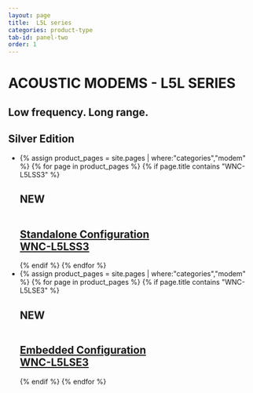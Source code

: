 ```yaml
---
layout: page
title:  L5L series
categories: product-type
tab-id: panel-two
order: 1
---
```


<h1 class='panel-heading'>ACOUSTIC MODEMS - L5L SERIES</h1>
<h2 class='panel-sub-heading'>Low frequency. Long range.</h2>
<div class='grey-container'>
    <h2 class='edition'>Silver Edition</h2>
    <ul class="edition-container">
        <li class="modem-container">
            <div class="hOXnHC">
                {% assign product_pages = site.pages | where:"categories","modem" %}
                {% for page in product_pages %}
                {% if page.title contains "WNC-L5LSS3" %}
                <div class='mod modBlogPost'>
                    <h2 class="new-tag"> NEW </h2>
                    <a href="{{site.baseurl}}{{page.url}}"><img alt="" src="{{site.baseurl}}/images/thumbnail-wnc-m25mss3.jpg" />
                    <div class='content'>
                    <h2>Standalone Configuration <br>WNC-L5LSS3</h2>
                  </div></a>
                </div>
                {% endif %}
                {% endfor %}
            </div>
        </li>
        <li class="modem-container">
            <div class="hOXnHC">
                {% assign product_pages = site.pages | where:"categories","modem" %}
                {% for page in product_pages %}
                {% if page.title contains "WNC-L5LSE3" %}
                <div class='mod modBlogPost'>
                    <h2 class="new-tag"> NEW </h2>
                    <a href="{{site.baseurl}}{{page.url}}"><img alt="" src="{{site.baseurl}}/images/thumbnail-wnc-m25mse3.jpg" />
                    <div class='content'>
                    <h2>Embedded Configuration <br>WNC-L5LSE3</h2>
                  </div></a>
                </div>
                {% endif %}
                {% endfor %}
            </div>
        </li>
    </ul>
</div>